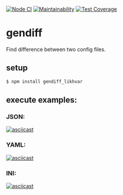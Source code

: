 [![Node CI](https://github.com/onedealmaker/backend-project-lvl2/workflows/Node%20CI/badge.svg)](https://github.com/onedealmaker/backend-project-lvl2/actions)
[![Maintainability](https://api.codeclimate.com/v1/badges/62e17bed3518ebc92c4e/maintainability)](https://codeclimate.com/github/onedealmaker/backend-project-lvl2/maintainability)
[![Test Coverage](https://api.codeclimate.com/v1/badges/62e17bed3518ebc92c4e/test_coverage)](https://codeclimate.com/github/onedealmaker/backend-project-lvl2/test_coverage)
# gendiff
Find difference between two config files.

## setup
```sh
$ npm install gendiff_likhvar
```

## execute examples:
### JSON:
[![asciicast](https://asciinema.org/a/328580.svg)](https://asciinema.org/a/328580)

### YAML:
[![asciicast](https://asciinema.org/a/328581.svg)](https://asciinema.org/a/328581)

### INI:
[![asciicast](https://asciinema.org/a/328582.svg)](https://asciinema.org/a/328582)
